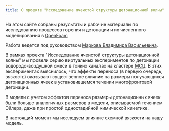 ```yaml
---
title: О проекте "Исследование ячеистой структуры детонационной волны"
---
```

На этом сайте собраны результаты и рабочие материалы по исследованию процессов горения и детонации и их численного моделирования в [OpenFoam](https://openfoam.org/) 

Работа ведется под руководством [Маркова Владимира Васильевича](https://www.mathnet.ru/person/17485).

В рамках проекта "Исследование ячеистой структуры детонационной волны" мы провели серию виртуальных экспериментов по детонации водородо-воздушной смеси в тонких каналах на кластере [МСЦ](https://www.jscc.ru/). В этих экспериментах выяснилось, что эффекты переноса (в первую очередь, вязкость) оказывают существенное влияние на размеры получающихся детонационных ячеек в установившемся течении многофронтовой детонации. 

В модели с учетом эффектов переноса размеры детонационных ячеек были больше аналогичных размеров в модели, описываемой течением Эйлера, даже при простой одностадийной химической кинетике.

В настоящий момент мы исследуем влияние схемной вязкости на нашу модель.